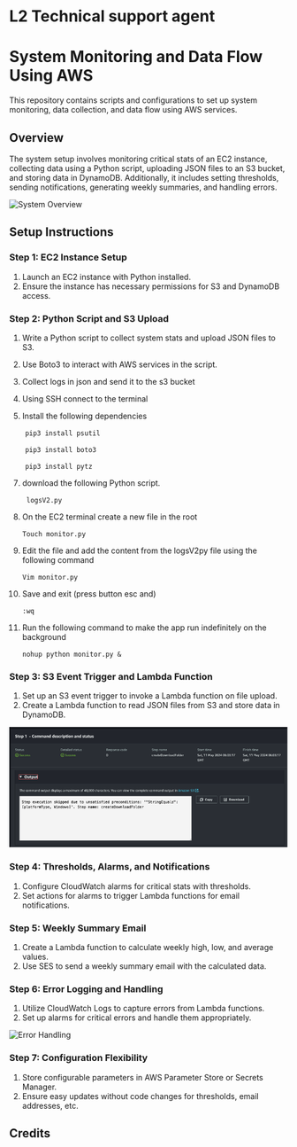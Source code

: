 # L2 Technical support agent

# System Monitoring and Data Flow Using AWS

This repository contains scripts and configurations to set up system monitoring, data collection, and data flow using AWS services.

## Overview

The system setup involves monitoring critical stats of an EC2 instance, collecting data using a Python script, uploading JSON files to an S3 bucket, and storing data in DynamoDB. Additionally, it includes setting thresholds, sending notifications, generating weekly summaries, and handling errors.

![System Overview](images/system_overview.png)

## Setup Instructions

### Step 1: EC2 Instance Setup
1. Launch an EC2 instance with Python installed.
2. Ensure the instance has necessary permissions for S3 and DynamoDB access.

### Step 2: Python Script and S3 Upload
1. Write a Python script to collect system stats and upload JSON files to S3.
2. Use Boto3 to interact with AWS services in the script.
3. Collect logs in json and send it to the s3 bucket

4. Using SSH connect to the terminal 
5. Install the following dependencies
```
    pip3 install psutil
```
```
    pip3 install boto3
```
```
    pip3 install pytz
```

7. download the following Python script.
   ```
    logsV2.py
   ```

9. On the EC2 terminal create a new file in the root
    ```
    Touch monitor.py
    ```
    
11. Edit the file and add the content from the logsV2py file using the following command 
    ```
    Vim monitor.py
    ```
    
12. Save and exit (press button esc and)
    ```
    :wq
    ```
    

14. Run the following command to make the app run indefinitely on the background
    ```
    nohup python monitor.py &
    ```

### Step 3: S3 Event Trigger and Lambda Function
1. Set up an S3 event trigger to invoke a Lambda function on file upload.
2. Create a Lambda function to read JSON files from S3 and store data in DynamoDB.

![Data Flow](images/image.png)

### Step 4: Thresholds, Alarms, and Notifications
1. Configure CloudWatch alarms for critical stats with thresholds.
2. Set actions for alarms to trigger Lambda functions for email notifications.

### Step 5: Weekly Summary Email
1. Create a Lambda function to calculate weekly high, low, and average values.
2. Use SES to send a weekly summary email with the calculated data.

### Step 6: Error Logging and Handling
1. Utilize CloudWatch Logs to capture errors from Lambda functions.
2. Set up alarms for critical errors and handle them appropriately.

![Error Handling](images/error_handling.png)

### Step 7: Configuration Flexibility
1. Store configurable parameters in AWS Parameter Store or Secrets Manager.
2. Ensure easy updates without code changes for thresholds, email addresses, etc.



## Credits

